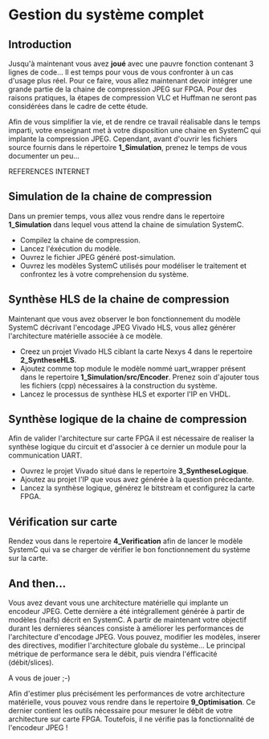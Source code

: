 # Gestion du système complet

##	Introduction

Jusqu'à maintenant vous avez **joué** avec une pauvre fonction contenant 3 lignes de code... Il est temps pour vous de vous confronter à un cas d'usage plus réel. Pour ce faire, vous allez maintenant devoir intégrer une grande partie de la chaine de compression JPEG sur FPGA. Pour des raisons pratiques, la étapes de compression VLC et Huffman ne seront pas considérées dans le cadre de cette étude.

Afin de vous simplifier la vie, et de rendre ce travail réalisable dans le temps imparti, votre enseignant met à votre disposition une chaine en SystemC qui implante la compression JPEG. Cependant, avant d'ouvrir les fichiers source fournis dans le répertoire **1_Simulation**, prenez le temps de vous documenter un peu...

REFERENCES INTERNET

##	Simulation de la chaine de compression

Dans un premier temps, vous allez vous rendre dans le repertoire **1_Simulation** dans lequel vous attend la chaine de simulation SystemC.

- Compilez la chaine de compression.
- Lancez l'éxécution du modèle.
- Ouvrez le fichier JPEG généré post-simulation.
- Ouvrez les modèles SystemC utilisés pour modéliser le traitement et confrontez les à votre comprehension du système.

##	Synthèse HLS de la chaine de compression

Maintenant que vous avez observer le bon fonctionnement du modèle SystemC décrivant l'encodage JPEG Vivado HLS, vous allez générer l'architecture matérielle associée à ce modèle.

- Creez un projet Vivado HLS ciblant la carte Nexys 4 dans le repertoire **2_SyntheseHLS**.
- Ajoutez comme top module le modèle nommé uart_wrapper présent dans le repertoire **1_Simulation/src/Encoder**. Prenez soin d'ajouter tous les fichiers (cpp) nécessaires à la construction du système.
- Lancez le processus de synthèse HLS et exporter l'IP en VHDL.

##	Synthèse logique de la chaine de compression

Afin de valider l'architecture sur carte FPGA il est nécessaire de realiser la synthèse logique du circuit et d'associer à ce dernier un module pour la communication UART.

- Ouvrez le projet Vivado situé dans le repertoire **3_SyntheseLogique**.
- Ajoutez au projet l'IP que vous avez générée à la question précedante.
- Lancez la synthèse logique, générez le bitstream et configurez la carte FPGA.

##	Vérification sur carte

Rendez vous dans le repertoire **4_Verification** afin de lancer le modèle SystemC qui va se charger de vérifier le bon fonctionnement du système sur la carte.

## And then...

Vous avez devant vous une architecture matérielle qui implante un encodeur JPEG. Cette dernière a été intégrallement générée à partir de modèles (naifs) décrit en SystemC. A partir de maintenant votre objectif durant les dernieres séances consiste à améliorer les performances de l'architecture d'encodage JPEG. Vous pouvez, modifier les modèles, inserer des directives, modifier l'architecture globale du système... Le principal métrique de performance sera le débit, puis viendra l'éfficacité (débit/slices).

A vous de jouer ;-)

Afin d'estimer plus précisément les performances de votre architecture matérielle, vous pouvez vous rendre dans le repertoire **9_Optimisation**. Ce dernier contient les outils nécessaire pour mesurer le débit de votre architecture sur carte FPGA. Toutefois, il ne vérifie pas la fonctionnalité de l'encodeur JPEG !
